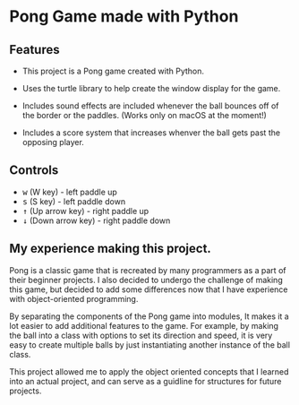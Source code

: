 # Pong Game made with Python

## Features

-   This project is a Pong game created with Python.

-   Uses the turtle library to help create the window display for the game.
-   Includes sound effects are included whenever the ball bounces off of the border or the paddles. (Works only on macOS at the moment!)
-   Includes a score system that increases whenver the ball gets past the opposing player.

## Controls

-   <kbd>w</kbd> (W key) - left paddle up
-   <kbd>s</kbd> (S key) - left paddle down
-   <kbd>&uarr;</kbd> (Up arrow key) - right paddle up
-   <kbd>&darr;</kbd> (Down arrow key) - right paddle down

## My experience making this project.

Pong is a classic game that is recreated by many programmers as a part of their beginner projects. I also decided to undergo the challenge of making this game, but decided to add some differences now that I have experience with object-oriented programming.

By separating the components of the Pong game into modules, It makes it a lot easier to add additional features to the game. For example, by making the ball into a class with options to set its direction and speed, it is very easy to create multiple balls by just instantiating another instance of the ball class.

This project allowed me to apply the object oriented concepts that I learned into an actual project, and can serve as a guidline for structures for future projects.